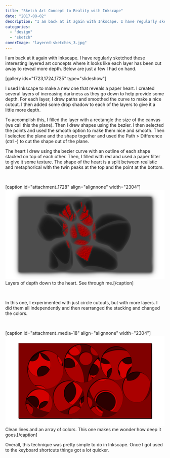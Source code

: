 ```yaml
---
title: "Sketch Art Concept to Reality with Inkscape"
date: "2017-08-02"
description: "I am back at it again with Inkscape. I have regularly sketched these interesting layered art concepts where it looks like each layer has been cut away to reveal more depth. Below are just a few I had on hand."
categories: 
  - "design"
  - "sketch"
coverImage: "layered-sketches_3.jpg"
---
```


I am back at it again with Inkscape. I have regularly sketched these interesting layered art concepts where it looks like each layer has been cut away to reveal more depth. Below are just a few I had on hand.

\[gallery ids="1723,1724,1725" type="slideshow"\]

I used Inkscape to make a new one that reveals a paper heart. I created several layers of increasing darkness as they go down to help provide some depth. For each layer, I drew paths and smoothed the curve to make a nice cutout. I then added some drop shadow to each of the layers to give it a little more depth.

To accomplish this, I filled the layer with a rectangle the size of the canvas (we call this the plane). Then I drew shapes using the bezier. I then selected the points and used the smooth option to make them nice and smooth. Then I selected the plane and the shape together and used the Path > Difference (ctrl -) to cut the shape out of the plane.

The heart I drew using the bezier curve with an outline of each shape stacked on top of each other. Then, I filled with red and used a paper filter to give it some texture. The shape of the heart is a split between realistic and metaphorical with the twin peaks at the top and the point at the bottom.

 

\[caption id="attachment\_1728" align="alignnone" width="2304"\]![HeartCutout.png](./images/heartcutout.png) Layers of depth down to the heart. See through me.\[/caption\]

 

In this one, I experimented with just circle cutouts, but with more layers. I did them all independently and then rearranged the stacking and changed the colors.

 

\[caption id="attachment\_media-18" align="alignnone" width="2304"\]![CircleCutoutsvg.png](./images/circlecutoutsvg.png) Clean lines and an array of colors. This one makes me wonder how deep it goes.\[/caption\]

Overall, this technique was pretty simple to do in Inkscape. Once I got used to the keyboard shortcuts things got a lot quicker.
